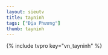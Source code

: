 ```yaml
---
layout: sieutv
title: tayninh
tags: ["Địa Phương"]
thumb: tayninh
---
```

{% include tvpro key="vn_tayninh" %}
